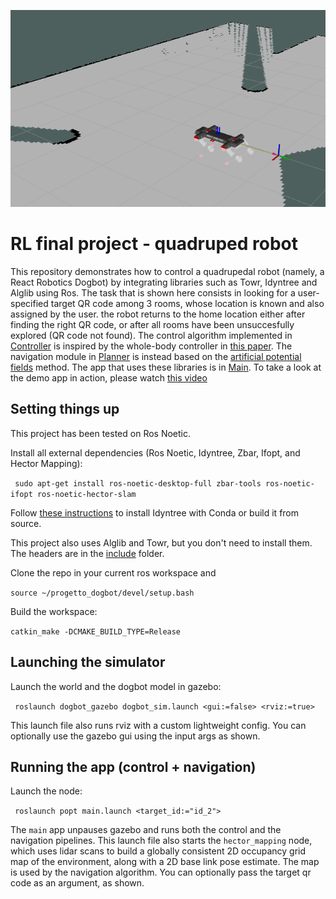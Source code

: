 
![This is an image](/media/rviz.png)

# RL final project - quadruped robot

This repository demonstrates how to control a quadrupedal robot (namely, a React Robotics Dogbot) by integrating libraries such as Towr, Idyntree and Alglib using Ros. The task that is shown here consists in looking for a user-specified target QR code among 3 rooms, whose location is known and also assigned by the user. the robot returns to the home location either after finding the right QR code, or after all rooms have been unsuccesfully explored (QR code not found).
The control algorithm implemented in [Controller](popt/src/client/Controller.cpp) is inspired by the whole-body controller in [this paper](https://www.sciencedirect.com/science/article/abs/pii/S0094114X21001701#!). The navigation module in [Planner](popt/src/client/Planner.cpp) is instead based on the [artificial potential fields](https://link.springer.com/chapter/10.1007/978-1-4613-8997-2_29) method. The app that uses these libraries is in [Main](popt/src/client/Main.cpp). To take a look at the demo app in action, please watch [this video](media/presentation.mp4)

## Setting things up

This project has been tested on Ros Noetic.

Install all external dependencies (Ros Noetic, Idyntree, Zbar, Ifopt, and Hector Mapping):

`` sudo apt-get install ros-noetic-desktop-full zbar-tools ros-noetic-ifopt ros-noetic-hector-slam``

Follow [these instructions](https://github.com/robotology/idyntree#installation) to install Idyntree with Conda or build it from source.

This project also uses Alglib and Towr, but you don't need to install them. The headers are in the [include](popt/include) folder.

Clone the repo in your current ros workspace and 

`` source ~/progetto_dogbot/devel/setup.bash ``

Build the workspace:

`` catkin_make -DCMAKE_BUILD_TYPE=Release ``

## Launching the simulator

Launch the world and the dogbot model in gazebo:

`` roslaunch dogbot_gazebo dogbot_sim.launch <gui:=false> <rviz:=true>``

This launch file also runs rviz with a custom lightweight config. You can optionally use the gazebo gui using the input args as shown.

## Running the app (control + navigation)

Launch the node:

`` roslaunch popt main.launch <target_id:="id_2">``

The ``main`` app unpauses gazebo and runs both the control and the navigation pipelines. This launch file also starts the ``hector_mapping`` node, which uses lidar scans to build a globally consistent 2D occupancy grid map of the environment, along with a 2D base link pose estimate. The map is used by the navigation algorithm. You can optionally pass the target qr code as an argument, as shown.

